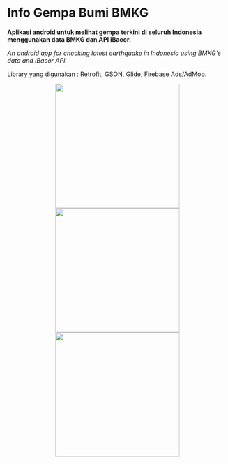# Info Gempa Bumi BMKG

**Aplikasi android untuk melihat gempa terkini di seluruh Indonesia menggunakan data BMKG dan API iBacor.**

_An android app for checking latest earthquake in Indonesia using BMKG's data and iBacor API._

Library yang digunakan : Retrofit, GSON, Glide, Firebase Ads/AdMob.

<p align="center">
  <img src="https://github.com/felixgiov/Info-Gempa-Bumi-BMKG/blob/master/1.png" width="285"/>
  <img src="https://github.com/felixgiov/Info-Gempa-Bumi-BMKG/blob/master/2.png" width="285"/>
  <img src="https://github.com/felixgiov/Info-Gempa-Bumi-BMKG/blob/master/3.png" width="285"/>
</p>

